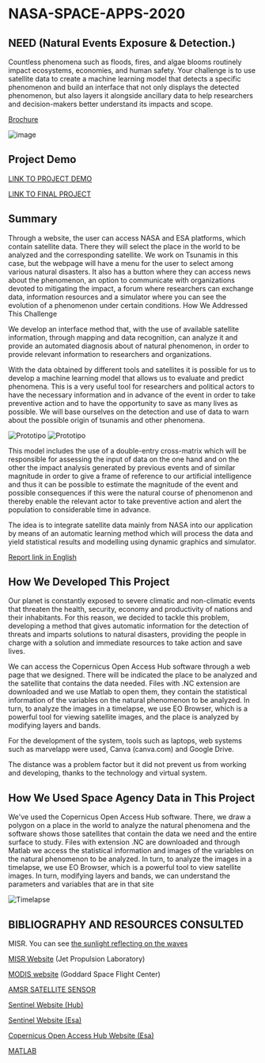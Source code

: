 # NASA-SPACE-APPS-2020

## NEED (Natural Events Exposure & Detection.) 

Countless phenomena such as floods, fires, and algae blooms routinely impact ecosystems, economies, and human safety. Your challenge is to use satellite data to create a machine learning model that detects a specific phenomenon and build an interface that not only displays the detected phenomenon, but also layers it alongside ancillary data to help researchers and decision-makers better understand its impacts and scope.

[Brochure](https://github.com/BarbaraAngelesOrtiz/NASA-SPACE-APPS-2020/blob/10b1fe0467469da12003fb800fd63e68e3eea30c/The%20NEED%20Project.pdf)

![image](https://user-images.githubusercontent.com/105976212/189563712-2b6ebdee-bee5-4642-8b22-2f53ba92f630.png)

## Project Demo

[LINK TO PROJECT DEMO](https://www.youtube.com/watch?v=ucr03E3XQ14)

[LINK TO FINAL PROJECT](https://www.youtube.com/watch?v=yeC1GxccEcs)

## Summary

Through a website, the user can access NASA and ESA platforms, which contain satellite data. There they will select the place in the world to be analyzed and the corresponding satellite. We work on Tsunamis in this case, but the webpage will have a menu for the user to select among various natural disasters. It also has a button where they can access news about the phenomenon, an option to communicate with organizations devoted to mitigating the impact, a forum where researchers can exchange data, information resources and a simulator where you can see the evolution of a phenomenon under certain conditions.
How We Addressed This Challenge

We develop an interface method that, with the use of available satellite information, through mapping and data recognition, can analyze it and provide an automated diagnosis about of natural phenomenon, in order to provide relevant information to researchers and organizations.

With the data obtained by different tools and satellites it is possible for us to develop a machine learning model that allows us to evaluate and predict phenomena. This is a very useful tool for researchers and political actors to have the necessary information and in advance of the event in order to take preventive action and to have the opportunity to save as many lives as possible. We will base ourselves on the detection and use of data to warn about the possible origin of tsunamis and other phenomena.

![Prototipo](https://user-images.githubusercontent.com/105976212/189562474-ef8072d6-78f6-41b2-873c-7acc7a288128.JPG)
![Prototipo](https://user-images.githubusercontent.com/105976212/189562484-916b536b-4cde-4a6f-b78a-fff22231ad3c.JPG)

This model includes the use of a double-entry cross-matrix which will be responsible for assessing the input of data on the one hand and on the other the impact analysis generated by previous events and of similar magnitude in order to give a frame of reference to our artificial intelligence and thus it can be possible to estimate the magnitude of the event and possible consequences if this were the natural course of phenomenon and thereby enable the relevant actor to take preventive action and alert the population to considerable time in advance.

The idea is to integrate satellite data mainly from NASA into our application by means of an automatic learning method which will process the data and yield statistical results and modelling using dynamic graphics and simulator.

[Report link in English](https://github.com/BarbaraAngelesOrtiz/NASA-SPACE-APPS-2020/blob/0941e7d62516dd1bd4a9fa93c0b35782c58adb51/NASA%20Space%20Apps%20%20English.pdf)

## How We Developed This Project

Our planet is constantly exposed to severe climatic and non-climatic events that threaten the health, security, economy and productivity of nations and their inhabitants. For this reason, we decided to tackle this problem, developing a method that gives automatic information for the detection of threats and imparts solutions to natural disasters, providing the people in charge with a solution and immediate resources to take action and save lives.

We can access the Copernicus Open Access Hub software through a web page that we designed. There will be indicated the place to be analyzed and the satellite that contains the data needed. Files with .NC extension are downloaded and we use Matlab to open them, they contain the statistical information of the variables on the natural phenomenon to be analyzed. In turn, to analyze the images in a timelapse, we use EO Browser, which is a powerful tool for viewing satellite images, and the place is analyzed by modifying layers and bands.

For the development of the system, tools such as laptops, web systems such as marvelapp were used, Canva (canva.com) and Google Drive.

The distance was a problem factor but it did not prevent us from working and developing, thanks to the technology and virtual system.

## How We Used Space Agency Data in This Project

We've used the Copernicus Open Access Hub software. There, we draw a polygon on a place in the world to analyze the natural phenomena and the software shows those satellites that contain the data we need and the entire surface to study. Files with extension .NC are downloaded and through Matlab we access the statistical information and images of the variables on the natural phenomenon to be analyzed. In turn, to analyze the images in a timelapse, we use EO Browser, which is a powerful tool to view satellite images. In turn, modifying layers and bands, we can understand the parameters and variables that are in that site

![Timelapse](https://user-images.githubusercontent.com/105976212/189562347-04618f5c-9afc-456c-9dc6-05f09c336589.gif)

## BIBLIOGRAPHY AND RESOURCES CONSULTED

MISR. You can see [the sunlight reflecting on the waves](https://terra.nasa.gov/about/terra-instruments/misr)

[MISR Website](https://www-misr.jpl.nasa.gov/) (Jet Propulsion Laboratory)

[MODIS website](https://modis.gsfc.nasa.gov/) (Goddard Space Flight Center)

[AMSR SATELLITE SENSOR](https://www.eorc.jaxa.jp/AMSR/viewer/index.html)

[Sentinel Website (Hub)](https://www.sentinel-hub.com/explore/apps-and-utilities/)

[Sentinel Website (Esa)](https://sentinel.esa.int/web/sentinel/user-guides/sentinel-1-sar/applications/maritime-monitoring)

[Copernicus Open Access Hub Website (Esa)](https://scihub.copernicus.eu/)

[MATLAB](https://www.mathworks.com/products/matlab.html)


